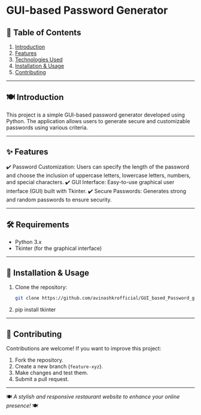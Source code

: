 # GUI-based Password Generator

## 📖 Table of Contents
1. [Introduction](#-introduction)
2. [Features](#-features)
3. [Technologies Used](#-technologies-used)
4. [Installation & Usage](#-installation--usage)
5. [Contributing](#-contributing)

---

## 🍽️ Introduction
This project is a simple GUI-based password generator developed using Python. The application allows users to generate secure and customizable passwords using various criteria.

---

## ✨ Features
✔️ Password Customization: Users can specify the length of the password and choose the inclusion of uppercase letters, lowercase letters, numbers, and special characters.
✔️ GUI Interface: Easy-to-use graphical user interface (GUI) built with Tkinter.
✔️ Secure Passwords: Generates strong and random passwords to ensure security.

---

## 🛠️ Requirements
- Python 3.x
- Tkinter (for the graphical interface)

---

## 🚀 Installation & Usage
1. Clone the repository:
   ```bash
   git clone https://github.com/avinashkrofficial/GUI_based_Password_generator.git
   ```
2. pip install tkinter

---

## 🤝 Contributing
Contributions are welcome! If you want to improve this project:
1. Fork the repository.
2. Create a new branch (`feature-xyz`).
3. Make changes and test them.
4. Submit a pull request.

---

🍽️ *A stylish and responsive restaurant website to enhance your online presence!* 🍽️


